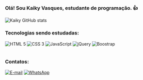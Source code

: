 ### Olá! Sou Kaiky Vasques, estudante de programação. 👍
![Kaiky GitHub stats](https://github-readme-stats.vercel.app/api?username=kaiky-dev&show_icons=true&theme=transparent)
<br>
### Tecnologias sendo estudadas: <br>
<div>
<img align="center" alt="HTML 5" src="https://img.shields.io/badge/HTML5-E34F26?style=for-the-badge&logo=html5&logoColor=white" />
<img align="center" alt="CSS 3" src="https://img.shields.io/badge/CSS3-1572B6?style=for-the-badge&logo=css3&logoColor=white" />
<img align="center" alt="JavaScript" src="https://img.shields.io/badge/JavaScript-323330?style=for-the-badge&logo=javascript&logoColor=F7DF1E" />
<img align="center" alt="jQuery" src="https://img.shields.io/badge/jQuery-0769AD?style=for-the-badge&logo=jquery&logoColor=white" />
<img align="center" alt="Boostrap" src="https://img.shields.io/badge/Bootstrap-563D7C?style=for-the-badge&logo=bootstrap&logoColor=white" />
</div><br>

### Contatos:
<div>

[![E-mail](https://img.shields.io/badge/Gmail-D14836?style=for-the-badge&logo=gmail&logoColor=white)](mailto:kaikyvasques321@gmail.com)
[![WhatsApp](https://img.shields.io/badge/WhatsApp-25D366?style=for-the-badge&logo=whatsapp&logoColor=white
)](https://wa.me/qr/W3R4ODNF6ZK4C1)

</div>
